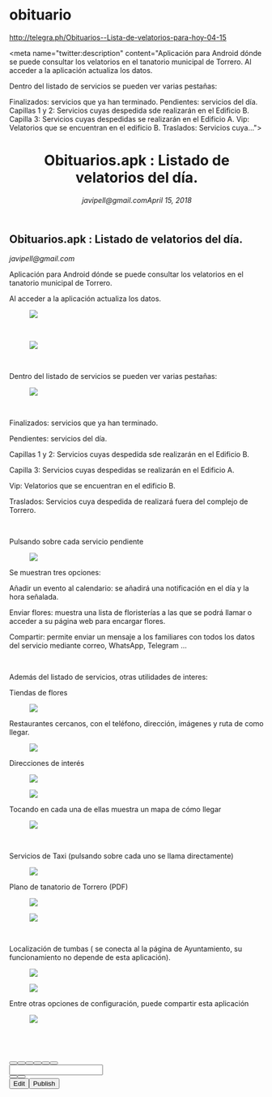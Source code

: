 # obituario
http://telegra.ph/Obituarios--Lista-de-velatorios-para-hoy-04-15
<!DOCTYPE html>
<html>
  <head>
    <meta charset="utf-8">
    <title>Obituarios.apk : Listado de velatorios del día. – Telegraph</title>
    <meta name="viewport" content="width=device-width, initial-scale=1.0, minimum-scale=1.0, maximum-scale=1.0, user-scalable=no" />
    <meta name="format-detection" content="telephone=no" />
    <meta http-equiv="X-UA-Compatible" content="IE=edge" />
    <meta name="MobileOptimized" content="176" />
    <meta name="HandheldFriendly" content="True" />
    <meta name="robots" content="index, follow" />
    <meta property="og:site_name" content="Telegraph">
    <meta property="og:type" content="article">
    <meta property="og:title" content="Obituarios.apk : Listado de velatorios del día.">
    <meta property="og:description" content="Aplicación para Android dónde se puede consultar los velatorios en el tanatorio municipal de Torrero.
Al acceder a la aplicación actualiza los datos.


Dentro del listado de servicios se pueden ver varias pestañas:

Finalizados: servicios que ya han terminado.
Pendientes: servicios del día.
Capillas 1 y 2: Servicios cuyas despedida sde realizarán en el Edificio B.
Capilla 3: Servicios cuyas despedidas se realizarán en el Edificio A.
Vip: Velatorios que se encuentran en el edificio B.
Traslados: Servicios cuya…">
    <meta property="og:image" content="">
    <meta property="article:published_time" content="2018-04-15T05:24:50+0000">
    <meta property="article:modified_time" content="2018-04-15T08:51:17+0000">
    <meta property="article:author" content="javipell@gmail.com">
    <meta name="twitter:card" content="summary">
    <meta name="twitter:title" content="Obituarios.apk : Listado de velatorios del día.">
    <meta name="twitter:description" content="Aplicación para Android dónde se puede consultar los velatorios en el tanatorio municipal de Torrero.
Al acceder a la aplicación actualiza los datos.


Dentro del listado de servicios se pueden ver varias pestañas:

Finalizados: servicios que ya han terminado.
Pendientes: servicios del día.
Capillas 1 y 2: Servicios cuyas despedida sde realizarán en el Edificio B.
Capilla 3: Servicios cuyas despedidas se realizarán en el Edificio A.
Vip: Velatorios que se encuentran en el edificio B.
Traslados: Servicios cuya…">
    <meta name="twitter:image" content="">
    <link rel="shortcut icon" href="/favicon.ico?1" type="image/x-icon">
    <link rel="icon" type="image/png" href="/images/favicon.png?1" sizes="16x16">
    <link rel="icon" type="image/png" href="/images/favicon_2x.png?1" sizes="32x32">
    <link href="/css/quill.core.min.css" rel="stylesheet">
    <link href="/css/core.min.css?44" rel="stylesheet">
  </head>
  <body>
    <div class="tl_page_wrap">
      <div class="tl_page">
        <main class="tl_article">
          <header class="tl_article_header">
            <h1 dir="auto">Obituarios.apk : Listado de velatorios del día.</h1>
            <address dir="auto">
              <a rel="author">javipell@gmail.com</a><!--
           --><time datetime="2018-04-15T05:24:50+0000">April 15, 2018</time>
            </address>
          </header>
          <article id="_tl_editor" class="tl_article_content"><h1>Obituarios.apk : Listado de velatorios del día.<br></h1><address>javipell@gmail.com<br></address><p>Aplicación para Android dónde se puede consultar los velatorios en el tanatorio municipal de Torrero.</p><p>Al acceder a la aplicación actualiza los datos.</p><figure><img src="/file/e1cf8170656ed8b5d532d.png"><figcaption></figcaption></figure><p><br></p><figure><img src="/file/148c8b532baece6da9e11.jpg"><figcaption></figcaption></figure><p><br></p><p>Dentro del listado de servicios se pueden ver varias pestañas:</p><figure><img src="/file/ba0029512122442613ecd.png"><figcaption></figcaption></figure><p><br></p><p>Finalizados: servicios que ya han terminado.</p><p>Pendientes: servicios del día.</p><p>Capillas 1 y 2: Servicios cuyas despedida sde realizarán en el Edificio B.</p><p>Capilla 3: Servicios cuyas despedidas se realizarán en el Edificio A.</p><p>Vip: Velatorios que se encuentran en el edificio B.</p><p>Traslados: Servicios cuya despedida de realizará fuera del complejo de Torrero.</p><p><br></p><p>Pulsando sobre cada servicio pendiente</p><figure><img src="/file/f767daa7d622ffee0bdcf.jpg"><figcaption></figcaption></figure><p>Se muestran tres opciones:</p><p>Añadir un evento al calendario: se añadirá una notificación en el día y la hora señalada.</p><p>Enviar flores: muestra una lista de floristerías a las que se podrá llamar o acceder a su página web para encargar flores.</p><p>Compartir: permite enviar un mensaje a los familiares con todos los datos del servicio mediante correo, WhatsApp, Telegram ...</p><p><br></p><p>Además del listado de servicios, otras utilidades de interes:</p><p>Tiendas de flores</p><figure><img src="/file/3ec374be34f28651b5177.jpg"><figcaption></figcaption></figure><p>Restaurantes cercanos, con el teléfono, dirección, imágenes y ruta de como llegar.</p><figure><img src="/file/40a3eba618883a66b77cf.jpg"><figcaption></figcaption></figure><p>Direcciones de interés</p><figure><img src="/file/486a698715779fc8596a3.jpg"><figcaption></figcaption></figure><figure><img src="/file/0ed3bcc314c78f64b7c8b.png"><figcaption></figcaption></figure><p>Tocando en cada una de ellas muestra un mapa de cómo llegar</p><figure><img src="/file/4c37dff54c050422b9404.png"><figcaption></figcaption></figure><p><br></p><p>Servicios de Taxi (pulsando sobre cada uno se llama directamente)</p><figure><img src="/file/ef1c3ea4df048096dc076.jpg"><figcaption></figcaption></figure><p>Plano de tanatorio de Torrero (PDF)</p><figure><img src="/file/d8021b9264a62ee145686.jpg"><figcaption></figcaption></figure><figure><img src="/file/482cad0ab1ce47b519319.png"><figcaption></figcaption></figure><p><br></p><p>Localización de tumbas ( se conecta al la página de Ayuntamiento, su funcionamiento no depende de esta aplicación).</p><figure><img src="/file/ab2ff986d77fb2b6bd397.jpg"><figcaption></figcaption></figure><figure><img src="/file/75da031794dd21f1fabff.png"><figcaption></figcaption></figure><p>Entre otras opciones de configuración, puede compartir esta aplicación</p><figure><img src="/file/e5a1ddb73577da773baff.jpg"><figcaption></figcaption></figure><p><br></p><p><br></p></article>
          <div id="_tl_link_tooltip" class="tl_link_tooltip"></div>
          <div id="_tl_tooltip" class="tl_tooltip">
            <div class="buttons">
              <span class="button_hover"></span>
              <span class="button_group"><!--
             --><button id="_bold_button"></button><!--
             --><button id="_italic_button"></button><!--
             --><button id="_link_button"></button><!--
           --></span><!--
           --><span class="button_group"><!--
             --><button id="_header_button"></button><!--
             --><button id="_subheader_button"></button><!--
             --><button id="_quote_button"></button><!--
           --></span>
            </div>
            <div class="prompt">
              <span class="close"></span>
              <div class="prompt_input_wrap"><input type="url" class="prompt_input" /></div>
            </div>
          </div>
          <div id="_tl_blocks" class="tl_blocks">
            <div class="buttons">
              <button id="_image_button"></button><!--
           --><button id="_embed_button"></button>
            </div>
          </div>
          <aside class="tl_article_buttons">
            <div class="account account_top"></div>
            <button id="_edit_button" class="button edit_button">Edit</button><!--
         --><button id="_publish_button" class="button publish_button">Publish</button>
            <div class="account account_bottom"></div>
            <div id="_error_msg" class="error_msg"></div>
          </aside>
        </main>
      </div>
    </div>
    <div id="_tl_alerts" class="tl_alerts"></div>
    <script>var T={"apiUrl":"https:\/\/edit.telegra.ph","datetime":1523769890,"pageId":"dce58d6a8bfef64870ddb"};(function(){var b=document.querySelector('time');if(b&&T.datetime){var a=new Date(1E3*T.datetime),d='January February March April May June July August September October November December'.split(' ')[a.getMonth()],c=a.getDate();b.innerText=d+' '+(10>c?'0':'')+c+', '+a.getFullYear()}})();</script>
    <script src="/js/jquery.min.js"></script>
    <script src="/js/jquery.selection.min.js"></script>
    <script src="/js/autosize.min.js"></script>
    <script src="/js/load-image.all.min.js?1"></script>
    <script src="/js/quill.min.js?9"></script>
    <script src="/js/core.min.js?54"></script>
  </body>
</html>

